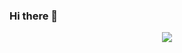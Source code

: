 ### Hi there 👋

<p align = 'center'>
  <img
    src="https://github-readme-stats.vercel.app/api/top-langs/?username=epyidev&layout=compact&theme=github_dark&hide_border=true"
  />
</p>

<!--
**epyidev/epyidev** is a ✨ _special_ ✨ repository because its `README.md` (this file) appears on your GitHub profile.

Here are some ideas to get you started:

- 🔭 I’m currently working on ...
- 🌱 I’m currently learning ...
- 👯 I’m looking to collaborate on ...
- 🤔 I’m looking for help with ...
- 💬 Ask me about ...
- 📫 How to reach me: ...
- 😄 Pronouns: ...
- ⚡ Fun fact: ...
-->
